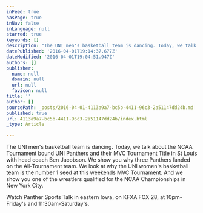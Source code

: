 ```yaml
---
inFeed: true
hasPage: true
inNav: false
inLanguage: null
starred: true
keywords: []
description: "The UNI men's basketball team is dancing. Today, we talk about the NCAA Tournament bound UNI Panthers and their MVC Tournament Title in St Louis with head coach Ben Jacobson. We show you why three Panthers landed on the All-Tournament team. We look at why the UNI women's basketball team is the number 1 seed at this weekends MVC Tournament. And we show you one of the wrestlers qualified for the NCAA Championships in New York City."
datePublished: '2016-04-01T19:14:37.677Z'
dateModified: '2016-04-01T19:04:51.947Z'
authors: []
publisher:
  name: null
  domain: null
  url: null
  favicon: null
title: ''
author: []
sourcePath: _posts/2016-04-01-4113a9a7-bc5b-4411-96c3-2a51147dd24b.md
published: true
url: 4113a9a7-bc5b-4411-96c3-2a51147dd24b/index.html
_type: Article

---
```

The UNI men's basketball team is dancing. Today, we talk about the NCAA Tournament bound UNI Panthers and their MVC Tournament Title in St Louis with head coach Ben Jacobson. We show you why three Panthers landed on the All-Tournament team. We look at why the UNI women's basketball team is the number 1 seed at this weekends MVC Tournament. And we show you one of the wrestlers qualified for the NCAA Championships in New York City.

Watch Panther Sports Talk in eastern Iowa, on KFXA FOX 28, at 10pm-Friday's and 11:30am-Saturday's.
